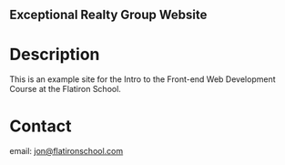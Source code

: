 Exceptional Realty Group Website
---

# Description

This is an example site for the Intro to the Front-end Web Development Course at the Flatiron School.

# Contact

email: jon@flatironschool.com